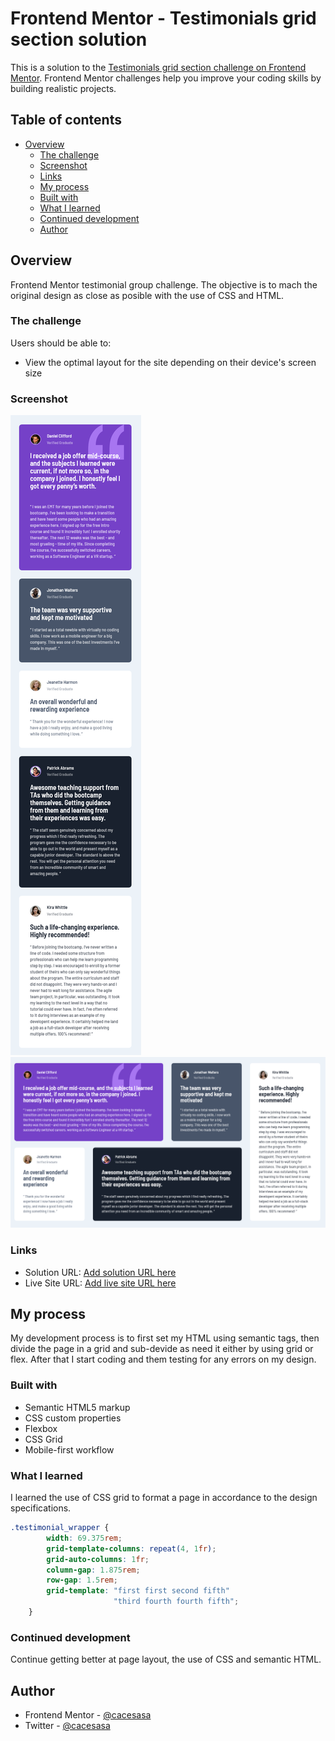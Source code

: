 # Frontend Mentor - Testimonials grid section solution

This is a solution to the [Testimonials grid section challenge on Frontend Mentor](https://www.frontendmentor.io/challenges/testimonials-grid-section-Nnw6J7Un7). Frontend Mentor challenges help you improve your coding skills by building realistic projects. 

## Table of contents

- [Overview](#overview)
  - [The challenge](#the-challenge)
  - [Screenshot](#screenshot)
  - [Links](#links)
  - [My process](#my-process)
  - [Built with](#built-with)
  - [What I learned](#what-i-learned)
  - [Continued development](#continued-development)
  - [Author](#author)

## Overview
Frontend Mentor testimonial group challenge. The objective is to mach the  original design as close as posible with the use of CSS and HTML. 

### The challenge

Users should be able to:

- View the optimal layout for the site depending on their device's screen size

### Screenshot

![Mobile Design](./screenshots/mobile_screenshot.png)
![Desktop Design](./screenshots/desktop_screenshot.png)

### Links

- Solution URL: [Add solution URL here](https://your-solution-url.com)
- Live Site URL: [Add live site URL here](https://your-live-site-url.com)

## My process
My development process is to first set my HTML using semantic tags, then divide the page in a grid and sub-devide as need it either by using grid or flex. After that I start coding and them testing for any errors on my design.

### Built with

- Semantic HTML5 markup
- CSS custom properties
- Flexbox
- CSS Grid
- Mobile-first workflow

### What I learned

I learned the use of CSS grid to format a page in accordance to the design specifications. 


```css
.testimonial_wrapper {
        width: 69.375rem;
        grid-template-columns: repeat(4, 1fr);
        grid-auto-columns: 1fr;
        column-gap: 1.875rem;
        row-gap: 1.5rem;
        grid-template: "first first second fifth"
                       "third fourth fourth fifth";
    }
```


### Continued development

Continue getting better at page layout, the use of CSS and semantic HTML.

## Author

- Frontend Mentor - [@cacesasa](https://www.frontendmentor.io/profile/cacesasa)
- Twitter - [@cacesasa](https://www.twitter.com/cacesasa)